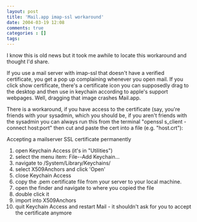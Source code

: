 ```yaml
---
layout: post
title: 'Mail.app imap-ssl workaround'
date: 2004-03-19 12:08
comments: true
categories : []
tags:
---
```

I know this is old news but it took me awhile to locate this workaround and thought I'd share.

If you use a mail server with imap-ssl that doesn't have a verified certificate, you get a pop up complaining whenever you open mail. If you click show certificate, there's a certificate icon you can supposedly drag to the desktop and then use in keychain according to apple's support webpages. Well, dragging that image crashes Mail.app.

There is a workaround, if you have access to the certificate (say, you're friends with your sysadmin, which you should be, if you aren't friends with the sysadmin you can always run this from the terminal "openssl s_client -connect host:port" then cut and paste the cert into a file (e.g. "host.crt"):

Accepting a mailserver SSL certificate permanently
1) open Keychain Access (it's in "Utilities")
2) select the menu item: File--Add Keychain...
3) navigate to /System/Library/Keychains/
4) select X509Anchors and click 'Open'
5) close Keychain Access
6) copy the .pem certificate file from your server to your local machine.
7) open the finder and navigate to where you copied the file
8) double click it
9) import into X509Anchors
10) quit Keychain Access and restart Mail - it shouldn't ask for you to accept the certificate anymore

